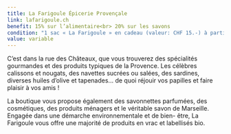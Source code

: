 ```yaml
---
title: La Farigoule Épicerie Provençale
link: lafarigoule.ch
benefit: 15% sur l’alimentaire<br> 20% sur les savons
condition: "1 sac « La Farigoule » en cadeau (valeur: CHF 15.-) à partir de CHF 40.- d’achat "
value: variable
---
```


C’est dans la rue des Châteaux,
que vous trouverez des spécialités
gourmandes et des produits
typiques de la Provence.
Les célèbres calissons et nougats,
des navettes sucrées ou
salées, des sardines, diverses
huiles d’olive et tapenades...
de quoi réjouir vos papilles et
faire plaisir à vos amis !

La boutique vous propose
également des savonnettes
parfumées, des cosmétiques,
des produits ménagers et le
véritable savon de Marseille.
Engagée dans une démarche
environnementale et de bien-
être, La Farigoule vous offre
une majorité de produits en
vrac et labellisés bio.
